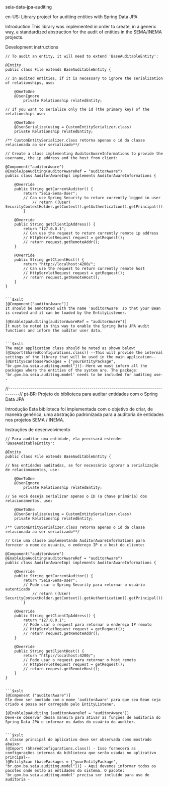 <!-- ⚠️ This README has been generated from the file(s) "blueprint.md" ⚠️-->seia-data-jpa-auditing
en-US:
Library project for auditing entities with Spring Data JPA

Introduction
This library was implemented in order to create, in a generic way, a standardized abstraction for the audit of entities in the SEMA/INEMA projects.

Development instructions
```$xslt
// To audit an entity, it will need to extend 'BaseAuditableEntity':
```
```$xslt
@Entity
public class File extends BaseAuditableEntity {
```

```$xslt
// In audited entities, if it is necessary to ignore the serialization of relationships, use:
```
```$xslt
	@OneToOne
	@JsonIgnore
    	private Relationship relatedEntity;
```

```$xslt
// If you want to serialize only the id (the primary key) of the relationships use:
```
```$xslt
	@OneToOne
	@JsonSerialize(using = CustomEntitySerializer.class)
	private Relationship relatedEntity;

/** CustomEntitySerializer.class retorna apenas o id da classe relacionada ao ser serializado**/
```

```$xslt
// Create a class implementing AuditorAwareInformations to provide the username, the ip address and the host from client:
```
```$xslt
@Component("auditorAware")
@EnableJpaAuditing(auditorAwareRef = "auditorAware")
public class AuditorAwareImpl implements AuditorAwareInformations {

	@Override
	public String getCurrentAuditor() {
		return "Seia-Sema-User";
		// Can use Spring Security to return currently logged in user
        	// return ((User) SecurityContextHolder.getContext().getAuthentication().getPrincipal()).getUsername();
    	}

	@Override
	public String getClientIpAddress() {
		return "127.0.0.1";
		// Can use the request to return currently remote ip address
		// HttpServletRequest request = getRequest();
		// return request.getRemoteAddr();
	}

	@Override
	public String getClientHost() {
		return "http://localhost:4200/";
		// Can use the request to return currently remote host
		// HttpServletRequest request = getRequest();
		// return request.getRemoteHost();
	}
}


```$xslt
[@Component("auditorAware")]
It should be annotated with the name 'auditorAware' so that your Bean is created and it can be loaded by the EntityListener.

[@EnableJpaAuditing(auditorAwareRef = "auditorAware")]
It must be noted in this way to enable the Spring Data JPA audit functions and inform the auditor user data.
```
```

```$xslt
The main application class should be noted as shown below:
[@Import(SharedConfigurations.class)] --This will provide the internal settings of the library that will be used in the main application--
[@EntityScan(basePackages = {"yourEntityPackage", "br.gov.ba.seia.auditing.model"})]--Here we must inform all the packages where the entities of the system are. The package: 'br.gov.ba.seia.auditing.model' needs to be included for auditing use--
```
//-----------------------------------------------------------------------------------//
pt-BR:
Projeto de biblioteca para auditar entidades com o Spring Data JPA

Introdução
Esta biblioteca foi implementada com o objetivo de criar, de maneira genérica, uma abstração padronizada para a auditoria de entidades nos projetos SEMA / INEMA.

Instruções de desenvolvimento
```$xslt
// Para auditar uma entidade, ela precisará estender 'BaseAuditableEntity':
```
```$xslt
@Entity
public class File extends BaseAuditableEntity {
```

```$xslt
// Nas entidades auditadas, se for necessário ignorar a serialização de relacionamentos, use:
```
```$xslt
	@OneToOne
	@JsonIgnore
    	private Relationship relatedEntity;
```

```$xslt
// Se você deseja serializar apenas o ID (a chave primária) dos relacionamentos, use:
```
```$xslt
	@OneToOne
	@JsonSerialize(using = CustomEntitySerializer.class)
	private Relationship relatedEntity;

/** CustomEntitySerializer.class retorna apenas o id da classe relacionada ao ser serializado**/
```

```$xslt
// Crie uma classe implementando AuditorAwareInformations para fornecer o nome de usuário, o endereço IP e o host do cliente:
```
```$xslt
@Component("auditorAware")
@EnableJpaAuditing(auditorAwareRef = "auditorAware")
public class AuditorAwareImpl implements AuditorAwareInformations {

	@Override
	public String getCurrentAuditor() {
		return "Seia-Sema-User";
		// Pode usar o Spring Security para retornar o usuário autenticado
        	// return ((User) SecurityContextHolder.getContext().getAuthentication().getPrincipal()).getUsername();
    	}

	@Override
	public String getClientIpAddress() {
		return "127.0.0.1";
		// Pode usar o request para retornar o endereço IP remoto
		// HttpServletRequest request = getRequest();
		// return request.getRemoteAddr();
	}

	@Override
	public String getClientHost() {
		return "http://localhost:4200/";
		// Pode usar o request para retornar o host remoto
		// HttpServletRequest request = getRequest();
		// return request.getRemoteHost();
	}
}


```$xslt
[@Component ("auditorAware")]
Ele deve ser anotado com o nome 'auditorAware' para que seu Bean seja criado e possa ser carregado pelo EntityListener.

[@EnableJpaAuditing (auditorAwareRef = "auditorAware")]
Deve-se observar dessa maneira para ativar as funções de auditoria do Spring Data JPA e informar os dados do usuário do auditor.
```
```

```$xslt
A classe principal do aplicativo deve ser observada como mostrado abaixo:
[@Import (SharedConfigurations.class)] - Isso fornecerá as configurações internas da biblioteca que serão usadas no aplicativo principal--
[@EntityScan (basePackages = {"yourEntityPackage", "br.gov.ba.seia.auditing.model"})] - Aqui devemos informar todos os pacotes onde estão as entidades do sistema. O pacote: 'br.gov.ba.seia.auditing.model' precisa ser incluído para uso de auditoria -
```